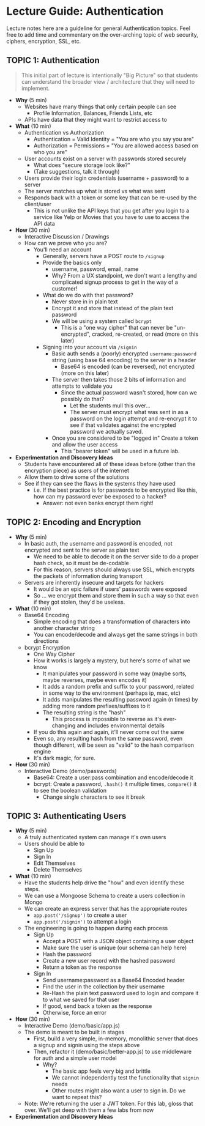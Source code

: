 # Lecture Guide: Authentication

Lecture notes here are a guideline for general Authentication topics. Feel free to add time and commentary on the over-arching topic of web security, ciphers, encryption, SSL, etc.

## TOPIC 1: Authentication

> This initial part of lecture is intentionally "Big Picture" so that students can understand the broader view / architecture that they will need to implement.

- **Why** (5 min)
  - Websites have many things that only certain people can see
    - Profile Information, Balances, Friends Lists, etc
  - APIs have data that they might want to restrict access to
- **What** (10 min)
  - Authentication vs Authorization
    - Authentication = Valid Identity = "You are who you say you are"
    - Authorization = Permissions  = "You are allowed access based on who you are"
  - User accounts exist on a server with passwords stored securely
    - What does "secure storage look like?"
    - (Take suggestions, talk it through)
  - Users provide their login credentials (username + password) to a server
  - The server matches up what is stored vs what was sent
  - Responds back with a token or some key that can be re-used by the client/user
    - This is not unlike the API keys that you get after you login to a service like Yelp or Movies that you have to use to access the API data
- **How** (30 min)
  - Interactive Discussion / Drawings
  - How can we prove who you are?
    - You'll need an account
      - Generally, servers have a POST route to `/signup`
      - Provide the basics only
        - username, password, email, name
        - Why? From a UX standpoint, we don't want a lengthy and complicated signup process to get in the way of a customer!
      - What do we do with that password?
        - Never store in in plain text
        - Encrypt it and store that instead of the plain text password
        - We will be using a system called `bcrypt`
          - This is a "one way cipher" that can never be "un-encrypted", cracked, re-created, or read (more on this later)
      - Signing into your account via `/signin`
        - Basic auth sends a (poorly) encrypted `username:password` string (using base 64 encoding) to the server in a header
          - Base64 is encoded (can be reversed), not encrypted (more on this later)
        - The server then takes those 2 bits of information and attempts to validate you
          - Since the actual password wasn't stored, how can we possibly do that?
            - Let the students mull this over...
            - The server must encrypt what was sent in as a password on the login attempt and re-encrypt it to see if that validates against the encrypted password we actually saved.
        - Once you are considered to be "logged in" Create a token and allow the user access
          - This "bearer token" will be used in a future lab.
- **Experimentation and Discovery Ideas**
  - Students have encountered all of these ideas before (other than the encryption piece) as users of the internet
  - Allow them to drive some of the solutions
  - See if they can see the flaws in the systems they have used
    - i.e. If the best practice is for passwords to be encrypted like this, how can my password ever be exposed to a hacker?
      - Answer: not even banks encrypt them right!

## TOPIC 2: Encoding and Encryption

- **Why** (5 min)
  - In basic auth, the username and password is encoded, not encrypted and sent to the server as plain text
    - We need to be able to decode it on the server side to do a proper hash check, so it must be de-codable
    - For this reason, servers should always use SSL, which encrypts the packets of information during transport
  - Servers are inherently insecure and targets for hackers
    - It would be an epic failure if users' passwords were exposed
    - So ... we encrypt them and store them in such a way so that even if they got stolen, they'd be useless.
- **What** (10 min)
  - Base64 Encoding
    - Simple encoding that does a transformation of characters into another character string
    - You can encode/decode and always get the same strings in both directions
  - bcrypt Encryption
    - One Way Cipher
    - How it works is largely a mystery, but here's some of what we know
      - It manipulates your password in some way (maybe sorts, maybe reverses, maybe even encodes it)
      - It adds a random prefix and suffix to your password, related in some way to the environment (perhaps ip, mac, etc)
      - It adds manipulates the resulting password again (n times) by adding more random prefixes/suffixes to it
      - The resulting string is the "hash"
        - This process is impossible to reverse as it's ever-changing and includes environmental details
    - If you do this again and again, it'll never come out the same
    - Even so, any resulting hash from the same password, even though different, will be seen as "valid" to the hash comparison engine
    - It's dark magic, for sure.
- **How** (30 min)
  - Interactive Demo (demo/passwords)
    - Base64: Create a user:pass combination and encode/decode it
    - bcrypt: Create a password, `.hash()` it multiple times, `compare()` it to see the boolean validation
      - Change single characters to see it break

## TOPIC 3: Authenticating Users

- **Why** (5 min)
  - A truly authenticated system can manage it's own users
  - Users should be able to
    - Sign Up
    - Sign In
    - Edit Themselves
    - Delete Themselves
- **What** (10 min)
  - Have the students help drive the "how" and even identify these steps.
  - We can use a Mongoose Schema to create a users collection in Mongo
  - We can create an express server that has the appropriate routes
    - `app.post('/signup')` to create a user
    - `app.post('/signin')` to attempt a login
  - The engineering is going to happen during each process
    - Sign Up
      - Accept a POST with a JSON object containing a user object
      - Make sure the user is unique (our schema can help here)
      - Hash the password
      - Create a new user record with the hashed password
      - Return a token as the response
    - Sign In
      - Send username:password as a Base64 Encoded header
      - Find the user in the collection by their username
      - Re-Hash the plain text password used to login and compare it to what we saved for that user
      - If good, send back a token as the response
      - Otherwise, force an error
- **How** (30 min)
  - Interactive Demo (demo/basic/app.js)
  - The demo is meant to be built in stages
    - First, build a very simple, in-memory, monolithic server that does a signup and signin using the steps above
    - Then, refactor it (demo/basic/better-app.js) to use middleware for auth and a simple user model
      - Why?
        - The basic app feels very big and brittle
        - We cannot independently test the functionality that `signin` needs
        - Other routes might also want a user to sign in. Do we want to repeat this?
  - Note: We're returning the user a JWT token. For this lab, gloss that over. We'll get deep with them a few labs from now
- **Experimentation and Discovery Ideas**
